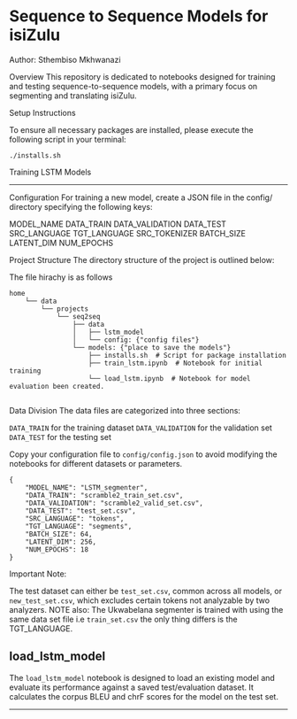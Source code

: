 Sequence to Sequence Models for isiZulu
===

Author: Sthembiso Mkhwanazi

Overview
This repository is dedicated to notebooks designed for training and testing sequence-to-sequence models, with a primary focus on segmenting and translating isiZulu.

Setup Instructions

To ensure all necessary packages are installed, please execute the following script in your terminal:

`./installs.sh`


Training LSTM Models

---
Configuration
For training a new model, create a JSON file in the config/ directory specifying the following keys:

MODEL_NAME
DATA_TRAIN
DATA_VALIDATION
DATA_TEST
SRC_LANGUAGE
TGT_LANGUAGE
SRC_TOKENIZER
BATCH_SIZE
LATENT_DIM
NUM_EPOCHS

Project Structure
The directory structure of the project is outlined below:

The file hirachy is as follows

```	
home
    └── data
        └── projects
            └── seq2seq
                ├── data
                │   ├── lstm_model
                │   └── config: {"config files"}
                └── models: {"place to save the models"}
                    ├── installs.sh  # Script for package installation
                    ├── train_lstm.ipynb  # Notebook for initial training
                    └── load_lstm.ipynb  # Notebook for model evaluation been created.
    					
```					
Data Division
The data files are categorized into three sections:

`DATA_TRAIN` for the training dataset
`DATA_VALIDATION` for the validation set
`DATA_TEST` for the testing set

Copy your configuration file to `config/config.json` to avoid modifying the notebooks for different datasets or parameters.
```
{
    "MODEL_NAME": "LSTM_segmenter",
    "DATA_TRAIN": "scramble2_train_set.csv",
    "DATA_VALIDATION": "scramble2_valid_set.csv",
    "DATA_TEST": "test_set.csv",
    "SRC_LANGUAGE": "tokens",
    "TGT_LANGUAGE": "segments",
    "BATCH_SIZE": 64,
    "LATENT_DIM": 256,
    "NUM_EPOCHS": 18
}
```

Important Note:

The test dataset can either be `test_set.csv`, common across all models, or `new_test_set.csv`, which excludes certain tokens not analyzable by two analyzers.
NOTE also: The Ukwabelana segmenter is trained with using the same data set file i.e `train_set.csv` the only thing differs is the TGT_LANGUAGE. 

load_lstm_model
---

The `load_lstm_model` notebook is designed to load an existing model and evaluate its performance against a saved test/evaluation dataset. It calculates the corpus BLEU and chrF scores for the model on the test set.

---

